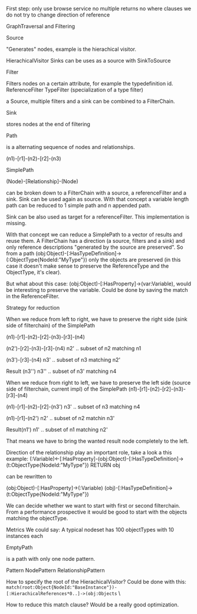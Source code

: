 First step:
only use browse service
no multiple returns
no where clauses
we do not try to change direction of reference

GraphTraversal and Filtering

Source

"Generates" nodes, example is the hierachical visitor.

HierachicalVisitor
Sinks can be uses as a source with SinkToSource

Filter

Filters nodes on a certain attribute, for example the typedefinition id.
ReferenceFilter
TypeFilter (specialization of a type filter)

a Source, multiple filters and a sink can be combined to a FilterChain.

Sink

stores nodes at the end of filtering

Path

is a alternating sequence of nodes and relationships.

(n1)-[r1]-(n2)-[r2]-(n3)

SimplePath

(Node)-[Relationship]-(Node)

can be broken down to a FilterChain with a source, a referenceFilter and a sink.
Sink can be used again as source. With that concept a variable length path can be reduced to 1 simple path and n appended path.

Sink can be also used as target for a referenceFilter. This implementation is missing.

With that concept we can reduce a SimplePath to a vector of results and reuse them.
A FilterChain has a direction (a source, filters and a sink) and only reference descriptions "generated by the source are preserved". So from a path (obj:Object)-[:HasTypeDefinition]->(:ObjectType{NodeId:"MyType"}) only the objects are preserved (in this case it doesn't make sense to preserve the ReferenceType and the ObjectType, it's clear).

But what about this case: (obj:Object)-[:HasProperty]->(var:Variable), would be interesting to preserve the variable. Could be done by saving the match in the ReferenceFilter.

Strategy for reduction

When we reduce from left to right, we have to preserve the right side (sink side of filterchain) of the SimplePath

(n1)-[r1]-(n2)-[r2]-(n3)-[r3]-(n4)

(n2')-[r2]-(n3)-[r3]-(n4)
n2' .. subset of n2 matching n1

(n3')-[r3]-(n4)
n3' .. subset of n3 matching n2'

Result (n3'')
n3'' .. subset of n3' matching n4

When we reduce from right to left, we have to preserve the left side (source side of filterchain, current impl) of the SimplePath
(n1)-[r1]-(n2)-[r2]-(n3)-[r3]-(n4)

(n1)-[r1]-(n2)-[r2]-(n3')
n3' .. subset of n3 matching n4

(n1)-[r1]-(n2')
n2' .. subset of n2 matchin n3'

Result(n1')
n1' .. subset of n1 matching n2'

That means we have to bring the wanted result node completely to the left.

Direction of the relationship play an important role, take a look a this example:
(:Variable)<-[:HasProperty]-(obj:Object)-[:HasTypeDefinition]->(t:ObjectType{NodeId:\"MyType\"}) RETURN obj

can be rewritten to

(obj:Object)-[:HasProperty]->(:Variable)
(obj)-[:HasTypeDefinition]->(t:ObjectType{NodeId:\"MyType\"})


We can decide whether we want to start with first or second filterchain. From a performance prospective it would be good to start with the objects matching the objectType.

Metrics
We could say: A typical nodeset has 100 objectTypes with 10 instances each

EmptyPath

is a path with only one node pattern.

Pattern
NodePattern
RelationshipPattern

How to specify the root of the HierachicalVisitor?
Could be done with this:
`match(root:Object{NodeId:"BaseInstance"})-[:HierachicalReferences*0..]->(obj:Objects` \

How to reduce this match clause? Would be a really good optimization.
